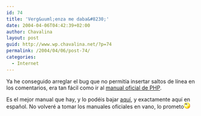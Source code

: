 ```yaml
---
id: 74
title: 'Verg&uuml;enza me daba&#8230;'
date: 2004-04-06T04:42:39+02:00
author: Chavalina
layout: post
guid: http://www.wp.chavalina.net/?p=74
permalink: /2004/04/06/post-74/
categories:
  - Internet
---
```

Ya he conseguido arreglar el bug que no permit&iacute;a insertar saltos de l&iacute;nea en los comentarios, era tan f&aacute;cil como ir al <a href="http://ar2.php.net/manual/es/function.nl2br.php" target="_blank">manual oficial de <span title="Hypertext PreProcessor" class="anotacion">PHP</span></a>.

Es el mejor manual que hay, y lo pod&eacute;is bajar <a href="http://ar2.php.net/download-docs.php" target="_blank">aqu&iacute;</a>, y exactamente aqu&iacute; en espa&ntilde;ol. No volver&eacute; a tomar los manuales oficiales en vano, lo prometo<img src="/imagenes/emoticonos/pensativo.gif" width="16" height="16" />